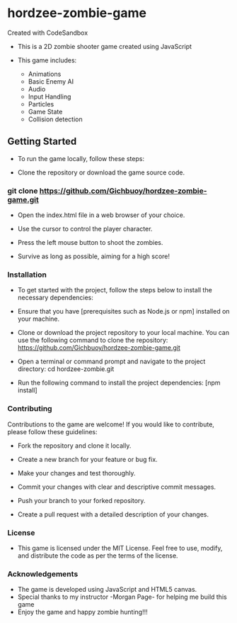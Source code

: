 # hordzee-zombie-game
Created with CodeSandbox
- This is a 2D zombie shooter game created using JavaScript

- This game includes:
  * Animations
  * Basic Enemy AI
  * Audio
  * Input Handling
  * Particles
  * Game State
  * Collision detection

 ## Getting Started
- To run the game locally, follow these steps:

- Clone the repository or download the game source code.
 
 ### git clone https://github.com/Gichbuoy/hordzee-zombie-game.git

- Open the index.html file in a web browser of your choice.

- Use the cursor to control the player character.

- Press the left mouse button to shoot the zombies.

- Survive as long as possible, aiming for a high score!

### Installation
- To get started with the project, follow the steps below to install the necessary dependencies:

* Ensure that you have [prerequisites such as Node.js or npm] installed on your machine.

* Clone or download the project repository to your local machine. You can use the following command to clone the repository:
  https://github.com/Gichbuoy/hordzee-zombie-game.git
* Open a terminal or command prompt and navigate to the project directory:
  cd hordzee-zombie.git
* Run the following command to install the project dependencies:
  [npm install]

### Contributing
Contributions to the game are welcome! If you would like to contribute, please follow these guidelines:

* Fork the repository and clone it locally.

* Create a new branch for your feature or bug fix.

* Make your changes and test thoroughly.

* Commit your changes with clear and descriptive commit messages.

* Push your branch to your forked repository.

* Create a pull request with a detailed description of your changes.

### License
- This game is licensed under the MIT License. Feel free to use, modify, and distribute the code as per the terms of the license.

### Acknowledgements
- The game is developed using JavaScript and HTML5 canvas.
- Special thanks to my instructor -Morgan Page- for helping me build this game
- Enjoy the game and happy zombie hunting!!!
